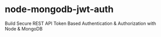 # node-mongodb-jwt-auth
Build Secure REST API Token Based Authentication &amp; Authorization with Node &amp; MongoDB
